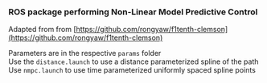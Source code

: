 ### ROS package performing Non-Linear Model Predictive Control

Adapted from from [https://github.com/rongyaw/f1tenth-clemson](https://github.com/rongyaw/f1tenth-clemson)

Parameters are in the respective `params` folder <br>
Use the `distance.launch` to use a distance parameterized spline of the path <br>
Use `nmpc.launch` to use time parameterized uniformly spaced spline points

